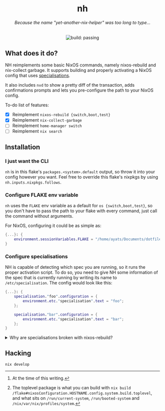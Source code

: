 <h1 align="center">nh</h1>

<h6 align="center">Because the name "yet-another-nix-helper" was too long to type...</h1>

<p align="center">
  <img
    alt="build: passing"
    src="https://img.shields.io/github/workflow/status/viperML/nh/build"
  >
  </a>
</p>


## What does it do?

NH reimplements some basic NixOS commands, namely nixos-rebuild and nix-collect garbage. It supports building and properly activating a NixOS config that uses [specialisations](https://search.nixos.org/options?channel=unstable&show=specialisation).

It also includes `nvd` to show a pretty diff of the transaction, adds confirmations prompts and lets you pre-configure the path to your NixOS config.

To-do list of features:

- [x] Reimplement `nixos-rebuild {switch,boot,test}`
- [x] Reimplement `nix-collect-garbage`
- [ ] Reimplement `home-manager switch`
- [ ] Reimplement `nix search`

## Installation

### I just want the CLI

`nh` is in this flake's `packages.<system>.default` output, so throw it into your config however you want. Feel free to override this flake's nixpkgs by using `nh.inputs.nixpkgs.follows`.

### Configure FLAKE env variable

`nh` uses the `FLAKE` env variable as a default for `os {switch,boot,test}`, so you don't have to pass the path to your flake with every command, just call the command without arguments.

For NixOS, configuring it could be as simple as:

```nix
{...}: {
    environment.sessionVariables.FLAKE = "/home/ayats/Documents/dotfiles";
}
```

### Configure specialisations

NH is capable of detecting which spec you are running, so it runs the proper activation script.
To do so, you need to give NH some information of the spec that is currently running by writing its name to `/etc/specialisation`. The config would look like this:

```nix
{...}: {
    specialisation."foo".configuration = {
        environment.etc."specialisation".text = "foo";
    };

    specialisation."bar".configuration = {
        environment.etc."specialisation".text = "bar";
    };
}
```

<details>
<summary>Why are specialisations broken with nixos-rebuild?</summary>

To understand why `nixos-rebuild` doesn't work[^1], we must know that it is just a shell wrapper around a more fundamental script from NixOS: `<toplevel package>/bin/switch-to-configuration`[^2].

This scripts has 2 possible commands: `boot` and `test`. What `nixos-rebuild` and `nh` do is basically building the toplevel pkg, and running `switch-to-configuration`. For `switch`, we run `test+boot` one after the other.

So, with specialisation, this changes. Specs create "another toplevel" under `<toplevel>/specialisation/<spec toplevel>`, with its own `/bin/switch-to-configuration`. Which one should we run?

- For `test`: `<toplevel>/specialisation/<spec>/bin/switch-to-configuration test`
- For `boot`: `<toplevel>/bin/switch-to-configuration boot`

We must run the namespaced one for `test`, and the root one for `boot`. Which is what `nixos-rebuild` doesn't do properly.


</details>

## Hacking

`nix develop`

[^1]: At the time of this writing.

[^2]: The toplevel package is what you can build with `nix build /flake#nixosConfiguration.HOSTNAME.config.system.build.toplevel`, and what sits on `/run/current-system`, `/run/booted-system` and `/nix/var/nix/profiles/system`.
